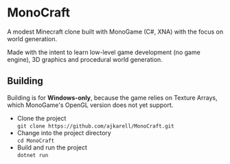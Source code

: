 # MonoCraft

A modest Minecraft clone built with MonoGame (C#, XNA) with the focus on world generation.

Made with the intent to learn low-level game development (no game engine), 3D graphics and procedural world generation.

## Building

Building is for **Windows-only**, because the game relies on Texture Arrays, which MonoGame's OpenGL version does not yet support.

* Clone the project  
```git clone https://github.com/ajkarell/MonoCraft.git```
* Change into the project directory  
```cd MonoCraft```
* Build and run the project  
```dotnet run```